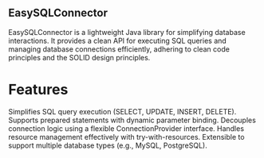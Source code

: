 ## EasySQLConnector

EasySQLConnector is a lightweight Java library for simplifying database interactions. It provides a clean API for executing SQL queries and managing database connections efficiently, adhering to clean code principles and the SOLID design principles.

# Features
Simplifies SQL query execution (SELECT, UPDATE, INSERT, DELETE).
Supports prepared statements with dynamic parameter binding.
Decouples connection logic using a flexible ConnectionProvider interface.
Handles resource management effectively with try-with-resources.
Extensible to support multiple database types (e.g., MySQL, PostgreSQL).
